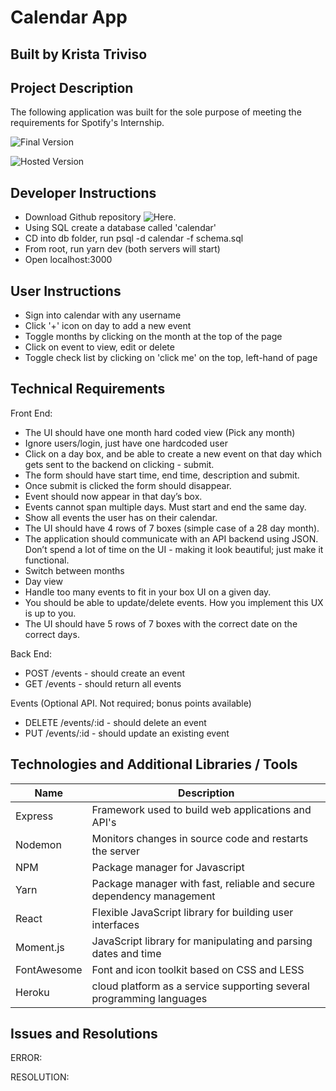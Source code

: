 # Calendar App
## Built by Krista Triviso

## Project Description

The following application was built for the sole purpose of meeting the requirements for Spotify's Internship.

![Final Version](https://github.com/ktriviso/calendar)

![Hosted Version](https://spotify-internship.herokuapp.com/)

## Developer Instructions

- Download Github repository ![Here](https://github.com/ktriviso/calendar).
- Using SQL create a database called 'calendar'
- CD into db folder, run psql -d calendar -f schema.sql
- From root, run yarn dev (both servers will start)
- Open localhost:3000

## User Instructions

- Sign into calendar with any username
- Click '+' icon on day to add a new event
- Toggle months by clicking on the month at the top of the page
- Click on event to view, edit or delete
- Toggle check list by clicking on 'click me' on the top, left-hand of page

## Technical Requirements

Front End:
- The UI should have one month hard coded view (Pick any month)
- Ignore users/login, just have one hardcoded user
- Click on a day box, and be able to create a new event on that day which gets sent to the backend on clicking - submit.
- The form should have start time, end time, description and submit.
- Once submit is clicked the form should disappear.
- Event should now appear in that day’s box.
- Events cannot span multiple days. Must start and end the same day.
- Show all events the user has on their calendar.
- The UI should have 4 rows of 7 boxes (simple case of a 28 day month).
- The application should communicate with an API backend using JSON. Don’t spend a lot of time on the UI - making it look beautiful; just make it functional.
- Switch between months
- Day view
- Handle too many events to fit in your box UI on a given day.
- You should be able to update/delete events. How you implement this UX is up to you.
- The UI should have 5 rows of 7 boxes with the correct date on the correct days.

Back End:
- POST /events - should create an event
- GET /events - should return all events

Events (Optional API. Not required; bonus points available)
- DELETE /events/:id - should delete an event
- PUT /events/:id - should update an existing event


## Technologies and Additional Libraries / Tools

| Name            | Description                                                          |
| --------------- | -------------------------------------------------------------------- |
| Express         | Framework used to build web applications and API's                   |
| Nodemon         | Monitors changes in source code and restarts the server              |
| NPM             | Package manager for Javascript                                       |
| Yarn            | Package manager with fast, reliable and secure dependency management |
| React           | Flexible JavaScript library for building user interfaces             |
| Moment.js       | JavaScript library for manipulating and parsing dates and time       |
| FontAwesome     | Font and icon toolkit based on CSS and LESS                          |
| Heroku          | cloud platform as a service supporting several programming languages |

## Issues and Resolutions

ERROR:

RESOLUTION:
